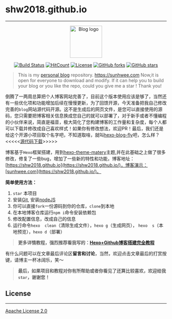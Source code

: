 # shw2018.github.io
---
<p align="center"><a href="https://shw2018.github.io" target="_blank" rel="noopener noreferrer"><img width="100" src=" https://sunhwee.com/favicon.png" alt="Blog logo"></a></p>

<p align="center">
  <a href="https://travis-ci.com/shw2018/MyBlog"><img src="https://travis-ci.com/shw2018/shw2018.github.io.svg" alt="Build Status"></a>
  <a href="http://hits.dwyl.io/shw2018/shw2018githubio"><img src="http://hits.dwyl.io/shw2018/shw2018githubio.svg" alt="HitCount"></a>
  <a href="http://www.apache.org/licenses/LICENSE-2.0"><img src="https://img.shields.io/github/license/shw2018/shw2018.github.io.svg" alt="License"></a>
  <a href="https://github.com/shw2018/shw2018.github.io/network"><img src="https://img.shields.io/github/forks/shw2018/shw2018.github.io.svg" alt="GitHub forks"></a>
  <a href="https://github.com/shw2018/shw2018.github.io/stargazers"><img src="https://img.shields.io/github/stars/shw2018/shw2018.github.io.svg" alt="GitHub stars"></a>
  <br>

> This is my [personal blog](https://shw2018.github.io/) repository. https://sunhwee.com
> Now,it is open for everyone to download and modify. If it can help you to build your blog  or you like the repo, could you  give me  a star ! Thank you!

倒腾了一两周总算把个人博客网站完善了，目前这个版本使用应该是够了，当然还有一些优化项和功能增加后续在慢慢更新，为了回馈开源，今天准备把我自己修改完善的`blog`网站源代码开源。这不是生成后的网页文件，是您可以直接使用的源码，您只需要把博客相关信息换成您自己的就可以部署了，对于新手或者不懂编程的小伙伴来说，简直是福音，极大简化了您构建博客的工作量和复杂度，每个人都可以下载并修改成自己喜欢样式！如果你有修改想法，欢迎PR！最后，我们还是给这个开源小项目取个名字吧，不知道取啥，就叫[hexo-blog-fly](https://github.com/shw2018/hexo-blog-fly.git)吧，怎么样？<<<<<[源代码下载](https://github.com/shw2018/hexo-blog-fly)>>>>>

博客基于`Hexo`框架搭建，用到[hexo-theme-matery](https://github.com/shw2018/hexo-theme-matery)主题,并在此基础之上做了很多修改，修复了一些bug，增加了一些新的特性和功能，博客地址：[https://shw2018.github.io](https://shw2018.github.io/)，博客演示：[sunhwee.com](https://shw2018.github.io/)。


**简单使用方法：**

1. `star` 本项目
1. 安装[Git](https://git-scm.com/downloads), 安装[nodeJS](https://nodejs.org/en/)
2. 你可以直接`fork`一份源码到你的仓库，`clone`到本地
3. 在本地博客仓库运行`npm i`命令安装依赖包
4. 修改配置信息，改成自己的信息
5. 运行命令`hexo  clean`（清除生成文件），`hexo g`（生成网页）， `hexo  s`（本地预览），`hexo d`（部署）


>**更多详情教程，强烈推荐看我写的：[Hexo+Github博客搭建完全教程](https://sunhwee.com/2019/08/10/hexo-blog-tutorial/)**

有什么问题可以在文章最后评论区**留言和讨论**，当然，欢迎点击文章最后的打赏按键，请博主一杯冰阔乐，笑～

>**最后，如果项目和教程对你有所帮助或者你看见了还算比较喜欢，欢迎给我`star`，谢谢您！**



## License
---
[Apache License 2.0](http://www.apache.org/licenses/LICENSE-2.0)